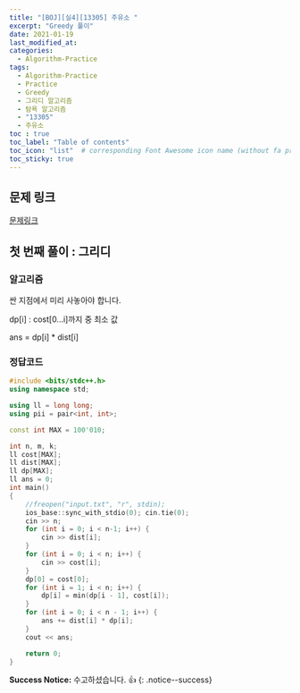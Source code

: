 ```yaml
---
title: "[BOJ][실4][13305] 주유소 "
excerpt: "Greedy 풀이"
date: 2021-01-19
last_modified_at:
categories:
  - Algorithm-Practice
tags:
  - Algorithm-Practice
  - Practice
  - Greedy
  - 그리디 알고리즘
  - 탐욕 알고리즘
  - "13305"
  - 주유소
toc : true
toc_label: "Table of contents"
toc_icon: "list"  # corresponding Font Awesome icon name (without fa prefix)
toc_sticky: true
---
```


## 문제 링크

[문제링크](https://www.acmicpc.net/problem/13305)  

## 첫 번째 풀이 : 그리디

### 알고리즘

싼 지점에서 미리 사놓아야 합니다.  

dp[i] : cost[0...i]까지 중 최소 값

ans = dp[i] * dist[i]  

### 정답코드  

```cpp
#include <bits/stdc++.h>
using namespace std;

using ll = long long;
using pii = pair<int, int>;

const int MAX = 100'010;

int n, m, k;
ll cost[MAX];
ll dist[MAX];
ll dp[MAX];
ll ans = 0;
int main()
{
    //freopen("input.txt", "r", stdin);
    ios_base::sync_with_stdio(0); cin.tie(0);
    cin >> n;
    for (int i = 0; i < n-1; i++) {
        cin >> dist[i];
    }
    for (int i = 0; i < n; i++) {
        cin >> cost[i];
    }
    dp[0] = cost[0];
    for (int i = 1; i < n; i++) {
        dp[i] = min(dp[i - 1], cost[i]);
    }
    for (int i = 0; i < n - 1; i++) {
        ans += dist[i] * dp[i];
    }
    cout << ans;

    return 0;
}

```


**Success Notice:**
수고하셨습니다. :+1:
{: .notice--success}